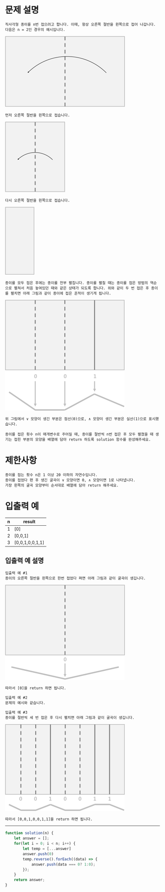 # 문제 설명
```
직사각형 종이를 n번 접으려고 합니다. 이때, 항상 오른쪽 절반을 왼쪽으로 접어 나갑니다. 다음은 n = 2인 경우의 예시입니다.
```
![paper_1](https://raw.githubusercontent.com/soung0911/algorithm/develop/src/assets/images/paper_1.png)
```
먼저 오른쪽 절반을 왼쪽으로 접습니다.
```
![paper_2](https://raw.githubusercontent.com/soung0911/algorithm/develop/src/assets/images/paper_2.png)
```
다시 오른쪽 절반을 왼쪽으로 접습니다.
```
![paper_3](https://raw.githubusercontent.com/soung0911/algorithm/develop/src/assets/images/paper_3.png)
```
종이를 모두 접은 후에는 종이를 전부 펼칩니다. 종이를 펼칠 때는 종이를 접은 방법의 역순으로 펼쳐서 처음 놓여있던 때와 같은 상태가 되도록 합니다. 위와 같이 두 번 접은 후 종이를 펼치면 아래 그림과 같이 종이에 접은 흔적이 생기게 됩니다.
```
![paper_4](https://raw.githubusercontent.com/soung0911/algorithm/develop/src/assets/images/paper_4.png)
```
위 그림에서 ∨ 모양이 생긴 부분은 점선(0)으로, ∧ 모양이 생긴 부분은 실선(1)으로 표시했습니다.

종이를 접은 횟수 n이 매개변수로 주어질 때, 종이를 절반씩 n번 접은 후 모두 펼쳤을 때 생기는 접힌 부분의 모양을 배열에 담아 return 하도록 solution 함수를 완성해주세요.
```

# 제한사항
```
종이를 접는 횟수 n은 1 이상 20 이하의 자연수입니다.
종이를 접었다 편 후 생긴 굴곡이 ∨ 모양이면 0, ∧ 모양이면 1로 나타냅니다.
가장 왼쪽의 굴곡 모양부터 순서대로 배열에 담아 return 해주세요.
```

# 입출력 예
| n | result           | 
|---|------------------|
| 1 | [0]              |
| 2 | [0,0,1]          |
| 3 | [0,0,1,0,0,1,1]  |

## 입출력 예 설명
```
입출력 예 #1
종이의 오른쪽 절반을 왼쪽으로 한번 접었다 펴면 아래 그림과 같이 굴곡이 생깁니다.
```
![paper_5](https://raw.githubusercontent.com/soung0911/algorithm/develop/src/assets/images/paper_5.png)
```
따라서 [0]을 return 하면 됩니다.
```
```
입출력 예 #2
문제의 예시와 같습니다.
```
```
입출력 예 #3
종이를 절반씩 세 번 접은 후 다시 펼치면 아래 그림과 같이 굴곡이 생깁니다.
```
![paper_6](https://raw.githubusercontent.com/soung0911/algorithm/develop/src/assets/images/paper_6.png)
```
따라서 [0,0,1,0,0,1,1]을 return 하면 됩니다.
```

---

```javascript
function solution(n) {
    let answer = [];
    for(let i = 0; i < n; i++) {
        let temp = [...answer]
        answer.push(0)
        temp.reverse().forEach((data) => {
            answer.push(data === 0? 1:0);
        });
    }
    return answer;
}
```